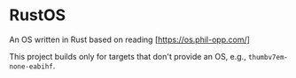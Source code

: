 # RustOS
An OS written in Rust based on reading [https://os.phil-opp.com/]

This project builds only for targets that don't provide an OS, e.g.,
`thumbv7em-none-eabihf`.
